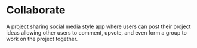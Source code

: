# Collaborate
A project sharing social media style app where users can post their project ideas allowing other users to comment, upvote, and even form a group to work on the project together.
